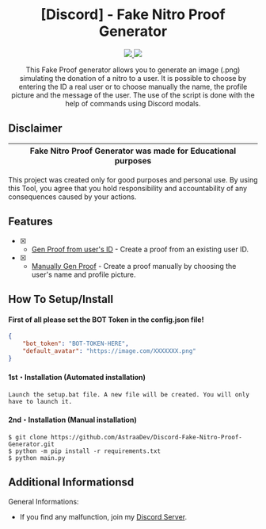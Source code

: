 <h1 align="center">[Discord] - Fake Nitro Proof Generator</h1>
<p align="center">
  <a href="https://www.python.org">
    <img src="https://img.shields.io/badge/Python-3.9-informational.svg">
  </a>
  <a href="https://github.com/AstraaDev">
    <img src="https://img.shields.io/github/repo-size/AstraaDev/Discord-Fake-Nitro-Proof-Generator.svg?label=Repo%20size&style=flat-square">
  </a>
</p>

<p align="center">
  This Fake Proof generator allows you to generate an image (.png) simulating the donation of a nitro to a user. It is possible to choose by entering the ID a real user or to choose manually the name, the profile picture and the message of the user. The use of the script is done with the help of commands using Discord modals.
</p>


## Disclaimer

|Fake Nitro Proof Generator was made for Educational purposes|
|-------------------------------------------------|
This project was created only for good purposes and personal use.
By using this Tool, you agree that you hold responsibility and accountability of any consequences caused by your actions.

## Features

- [x] - [Gen Proof from user's ID](https://github.com/AstraaDev/Discord-Fake-Nitro-Proof-Generator) - Create a proof from an existing user ID.
- [x] - [Manually Gen Proof](https://github.com/AstraaDev/Discord-Fake-Nitro-Proof-Generator) - Create a proof manually by choosing the user's name and profile picture.

## How To Setup/Install

#### First of all please set the BOT Token in the config.json file!
```json
{
    "bot_token": "BOT-TOKEN-HERE",
    "default_avatar": "https://image.com/XXXXXXX.png"
}
```

#### 1st・Installation (Automated installation)
```
Launch the setup.bat file. A new file will be created. You will only have to launch it.
```

#### 2nd・Installation (Manual installation)
```
$ git clone https://github.com/AstraaDev/Discord-Fake-Nitro-Proof-Generator.git
$ python -m pip install -r requirements.txt
$ python main.py
```

## Additional Informationsd
General Informations:
- If you find any malfunction, join my [Discord Server](https://discord.gg/PKR7nM9j9U).
